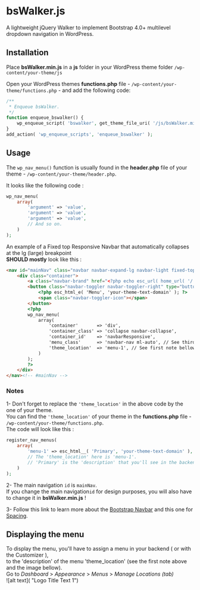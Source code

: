# bsWalker.js
A lightweight jQuery Walker to implement Bootstrap 4.0+ multilevel dropdown navigation in WordPress.

## Installation

Place **bsWalker.min.js** in a **js** folder in your WordPress theme folder `/wp-content/your-theme/js`

Open your WordPress themes **functions.php** file - `/wp-content/your-theme/functions.php` - and add the following code:

```php
/**
 * Enqueue bsWalker.
 */
function enqueue_bswalker() {
    wp_enqueue_script( 'bswalker', get_theme_file_uri( '/js/bsWalker.min.js' ), array( 'jquery' ), filemtime( get_theme_file_path( '/js/bsWalker.min.js' ) ), true );
}
add_action( 'wp_enqueue_scripts', 'enqueue_bswalker' );
```

## Usage

The `wp_nav_menu()` function is usually found in the **header.php** file of your theme - `/wp-content/your-theme/header.php`.

It looks like the following code :

```php
wp_nav_menu(
    array(
        'argument' => 'value',
        'argument' => 'value',
        'argument' => 'value',
        // And so on.
    )
);
```

An example of a Fixed top Responsive Navbar that automatically collapses at the lg (large) breakpoint  
**SHOULD mostly** look like this :

```html
<nav id="mainNav" class="navbar navbar-expand-lg navbar-light fixed-top" role="navigation">
    <div class="container">
        <a class="navbar-brand" href="<?php echo esc_url( home_url( '/' ) ); ?>" rel="home"><?php bloginfo( 'name' ); ?></a>
        <button class="navbar-toggler navbar-toggler-right" type="button" data-toggle="collapse" data-target="#navbarResponsive" aria-controls="navbarResponsive" aria-expanded="false" aria-label="Toggle navigation">
            <?php esc_html_e( 'Menu', 'your-theme-text-domain' ); ?>
            <span class="navbar-toggler-icon"></span>
        </button>
        <?php
        wp_nav_menu(
            array(
                'container'       => 'div',
                'container_class' => 'collapse navbar-collapse',
                'container_id'    => 'navbarResponsive',
                'menu_class'      => 'navbar-nav ml-auto', // See third note bellow (Spacing).
                'theme_location'  => 'menu-1', // See first note bellow.
            )
        );
        ?>
    </div>
</nav><!-- #mainNav -->
```

### Notes

1- Don't forget to replace the `'theme_location'` in the above code by the one of your theme.  
You can find the `'theme_location'` of your theme in the **functions.php** file - `/wp-content/your-theme/functions.php`.  
The code will look like this :
```php
register_nav_menus(
    array(
        'menu-1' => esc_html__( 'Primary', 'your-theme-text-domain' ),
        // The 'theme_location' here is 'menu-1'.
        // 'Primary' is the 'description' that you'll see in the backend.
    )
);
```
2- The main navigation `id` is `mainNav`.  
If you change the main navigation`id` for design purposes, you will also have to change it in **bsWalker.min.js** !

3- Follow this link to learn more about the [Bootstrap Navbar](https://getbootstrap.com/docs/4.3/components/navbar/) and this one for [Spacing](https://getbootstrap.com/docs/4.3/utilities/spacing/).

## Displaying the menu

To display the menu, you'll have to assign a menu in your backend ( or with the Customizer ),  
to the 'description' of the menu 'theme_location' (see the first note above and the image bellow).  
Go to *Dashboard* > *Appearance* > *Menus* > *Manage Locations (tab)*  
![alt text]( "Logo Title Text 1")
